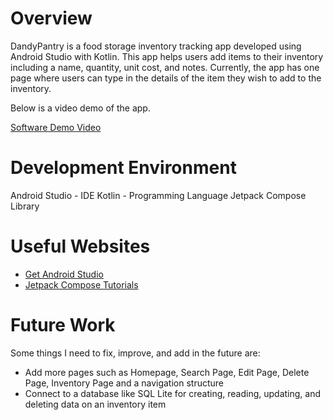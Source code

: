 # Overview

DandyPantry is a food storage inventory tracking app developed using Android Studio with Kotlin. This app helps users add items to their inventory including a name, quantity, unit cost, and notes. 
Currently, the app has one page where users can type in the details of the item they wish to add to the inventory.

Below is a video demo of the app.

[Software Demo Video](https://youtu.be/h6QXeZWZF8w)

# Development Environment

Android Studio - IDE
Kotlin - Programming Language
Jetpack Compose Library

# Useful Websites

* [Get Android Studio](https://developer.android.com/studio)
* [Jetpack Compose Tutorials](https://developer.android.com/courses/android-basics-compose/course)

# Future Work

Some things I need to fix, improve, and add in the future are:
* Add more pages such as Homepage, Search Page, Edit Page, Delete Page, Inventory Page and a navigation structure
* Connect to a database like SQL Lite for creating, reading, updating, and deleting data on an inventory item